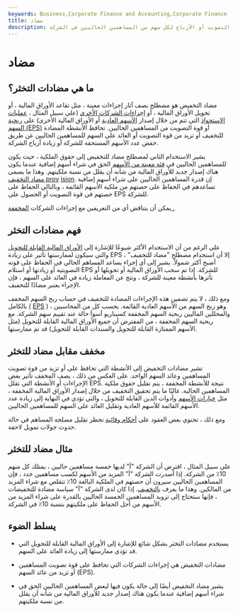```yaml
---
keywords: Business,Corporate Finance and Accounting,Corporate Finance
title: مضاد
description: يصف مضاد التخفيض أي نوع من الإجراءات التي تحافظ على أو تزيد من قوة التصويت أو الأرباح لكل سهم من المساهمين الحاليين في الشركة.
---
```


# مضاد
## ما هي مضادات التخثر؟

مضاد التخفيض هو مصطلح يصف آثار إجراءات معينة ، مثل تقاعد الأوراق المالية ، أو تحويل الأوراق المالية ، أو [إجراءات الشركات الأخرى](/corporateaction) (على سبيل المثال ، [عمليات الاستحواذ](/acquisition) التي تتم من خلال إصدار [الأسهم العادية](/commonstock) أو الأوراق المالية الأخرى) على [ربحية السهم (EPS)](/eps) أو قوة التصويت من المساهمين الحاليين. تحافظ الأنشطة المضادة للتخفيف أو تزيد من قوة التصويت أو العائد على السهم للمساهمين الحاليين عن طريق خفض عدد الأسهم المستحقة للشركة أو زيادة أرباح الشركة.

يشير الاستخدام الثاني لمصطلح مضاد للتخفيض إلى حقوق الملكية ، حيث يكون للمساهمين الحاليين في [فئة معينة من الأسهم](/class) الحق في شراء أسهم إضافية عندما يكون هناك إصدار جديد للأوراق المالية من شأنه أن يقلل من نسبة ملكيتهم. وهذا ما يسمى [مضاد التخفيف prov](/anti-dilutionprovision) [ision](/anti-dilutionprovision). إن قدرة المساهمين الحاليين على شراء أسهم إضافية تساعدهم في الحفاظ على حصتهم من ملكية الأسهم القائمة ، وبالتالي الحفاظ على حصتهم في قوة التصويت أو الحصول على EPS للشركة.

يمكن أن يتناقض أي من التعريفين مع إجراءات الشركات [المخففة .](/dilution)

## فهم مضادات التخثر

على الرغم من أن الاستخدام الأكثر شيوعًا للإشارة إلى [الأوراق المالية القابلة للتحويل](/convertible-security) والتي سيكون لممارستها تأثير على زيادة EPS ، إلا أن استخدام مصطلح "مضاد للتخفيف" أصبح أكثر شمولاً. يشير إلى أي إجراء يساعد المساهم الحالي في الحفاظ على قوته التصويتية أو زيادتها أو استلام EPS للشركة. إذا تم سحب الأوراق المالية أو تحويلها أو تأثرها بأنشطة معينة للشركة ، ونتج عن المعاملة زيادة في العائد على السهم ، فإن الإجراء يعتبر مضادًا للتخفيف.

ومع ذلك ، لا يتم تضمين هذه الإجراءات المضادة للتخفيف في حساب ربح السهم المخفف بالكامل [(](/dilutedeps) [EPS](/dilutedeps) ) ، وهو ربح السهم من الأسهم العادية القائمة. يحسب كل من المحاسبين والمحللين الماليين ربحية السهم المخففة كسيناريو أسوأ حالة عند تقييم سهم الشركة. مع ربحية السهم المخففة ، من المفترض أن جميع الأوراق المالية القابلة للتحويل (مثل الأسهم الممتازة القابلة للتحويل والسندات القابلة للتحويل) قد تم ممارستها.

## مخفف مقابل مضاد للتخثر

تشير مضادات التخفيض إلى الأنشطة التي تحافظ على أو تزيد من قوة تصويت المساهمين وعائد السهم الواحد. على العكس من ذلك ، يصف المخفف تأثير بعض الإجراءات أو الأنشطة التي تقلل EPS. نتيجة للأنشطة المخففة ، يتم تقليل حقوق ملكية المساهمين الحالية. غالبًا ما يتم تحقيق التخفيف من خلال إصدار الأوراق المالية المخففة ، مثل [خيارات الأسهم](/stockoption) وأدوات الدين القابلة للتحويل ، والتي تؤدي في النهاية إلى زيادة عدد الأسهم القائمة للأسهم العادية وتقليل العائد على السهم للمساهمين الحاليين.

ومع ذلك ، تحتوي بعض العقود على [أحكام وقائية](/dilution-protection) تحظر تقليل مصلحة المساهم في حالة حدوث جولات تمويل لاحقة.

## مثال مضاد للتخثر

على سبيل المثال ، افترض أن الشركة "أ" لديها خمسة مساهمين حاليين ، يمتلك كل منهم 10٪ من الشركة. إذا أصدرت الشركة "أ" المزيد من الأسهم لكسب مساهمين جدد ، فإن المساهمين الحاليين سيرون أن حصتهم في الملكية البالغة 10٪ تتقلص مع شراء المزيد من المالكين. وهذا ما يعرف [بالتخفيف](/dilution). إذا كان لدى الشركة "أ" سياسة مضادة للتخفيضات ، فإنها ستحتاج إلى تزويد المساهمين الخمسة الحاليين بالقدرة على شراء المزيد من الأسهم من أجل الحفاظ على ملكيتهم بنسبة 10٪ في الشركة.

## يسلط الضوء

- يستخدم مضادات التخثر بشكل شائع للإشارة إلى الأوراق المالية القابلة للتحويل التي قد تؤدي ممارستها إلى زيادة العائد على السهم.

- مضادات التخفيض هي إجراءات الشركات التي تحافظ على قوة تصويت المساهمين أو تزيد من عائد السهم (EPS).

- يشير مضاد التخفيض أيضًا إلى حالة يكون فيها لبعض المساهمين الحاليين الحق في شراء أسهم إضافية عندما يكون هناك إصدار جديد للأوراق المالية من شأنه أن يقلل من نسبة ملكيتهم.

